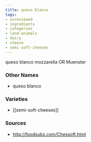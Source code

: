 ```yaml
---
title: queso blanco
tags:
- unreviewed
- ingredients
- categories
- land-animals
- dairy
- cheese
- semi-soft-cheeses
---
```

queso blanco mozzarella OR Muenster

### Other Names

* queso blanco

### Varieties

* [[semi-soft-cheeses]]

### Sources
* http://foodsubs.com/Chessoft.html
